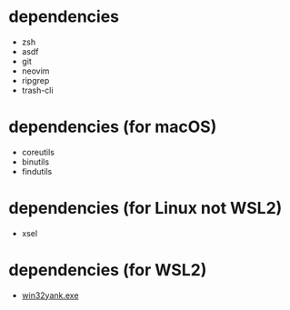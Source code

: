 # dependencies
- zsh
- asdf
- git
- neovim
- ripgrep
- trash-cli

# dependencies (for macOS)
- coreutils
- binutils
- findutils

# dependencies (for Linux not WSL2)
- xsel

# dependencies (for WSL2)
- [win32yank.exe](https://github.com/neovim/neovim/wiki/FAQ#how-to-use-the-windows-clipboard-from-wsl)
